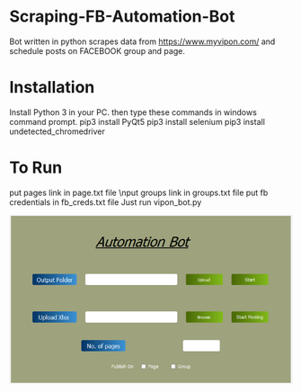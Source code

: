 # Scraping-FB-Automation-Bot
Bot written in python scrapes data from https://www.myvipon.com/ and schedule posts on FACEBOOK group and page.

# Installation
Install Python 3 in your PC.
then type these commands in windows command prompt.
pip3 install PyQt5
pip3 install selenium
pip3 install undetected_chromedriver


# To Run
put pages link in page.txt file
\nput groups link in groups.txt file
put fb credentials in fb_creds.txt file
Just run vipon_bot.py

![Screenshot](port.png)
